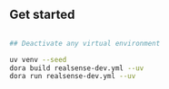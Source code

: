 ## Get started

```bash

## Deactivate any virtual environment

uv venv --seed
dora build realsense-dev.yml --uv
dora run realsense-dev.yml --uv
```
